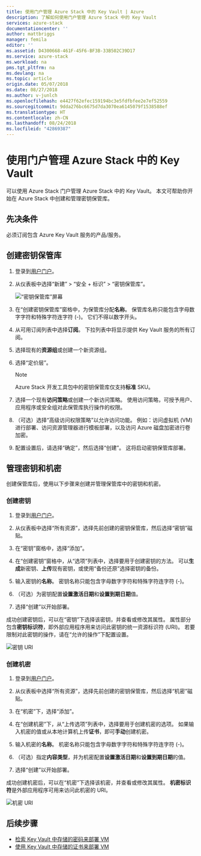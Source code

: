 ```yaml
---
title: 使用门户管理 Azure Stack 中的 Key Vault | Azure
description: 了解如何使用门户管理 Azure Stack 中的 Key Vault
services: azure-stack
documentationcenter: ''
author: mattbriggs
manager: femila
editor: ''
ms.assetid: D4300668-461F-45F6-BF3B-33B502C39D17
ms.service: azure-stack
ms.workload: na
pms.tgt_pltfrm: na
ms.devlang: na
ms.topic: article
origin.date: 05/07/2018
ms.date: 08/27/2018
ms.author: v-junlch
ms.openlocfilehash: e4427f62efec159194bc3e5fdfbfee2e7ef52559
ms.sourcegitcommit: 9dda276bc6675d7da3070ea6145079f1538588ef
ms.translationtype: HT
ms.contentlocale: zh-CN
ms.lasthandoff: 08/24/2018
ms.locfileid: "42869387"
---
```

# <a name="manage-key-vault-in-azure-stack-by-using-the-portal"></a>使用门户管理 Azure Stack 中的 Key Vault

可以使用 Azure Stack 门户管理 Azure Stack 中的 Key Vault。 本文可帮助你开始在 Azure Stack 中创建和管理密钥保管库。

## <a name="prerequisites"></a>先决条件

必须订阅包含 Azure Key Vault 服务的产品/服务。

## <a name="create-a-key-vault"></a>创建密钥保管库

1. 登录到[用户门户](https://portal.local.azurestack.external)。

2. 从仪表板中选择“新建” > “安全 + 标识” > “密钥保管库”。

    ![“密钥保管库”屏幕](media/azure-stack-kv-manage-portal/image1.png)

3. 在“创建密钥保管库”窗格中，为保管库分配**名称**。 保管库名称只能包含字母数字字符和特殊字符连字符 (-)。 它们不得以数字开头。

4. 从可用订阅列表中选择**订阅**。 下拉列表中将显示提供 Key Vault 服务的所有订阅。

5. 选择现有的**资源组**或创建一个新资源组。

6. 选择“定价层”。
    >[!NOTE]
    > Azure Stack 开发工具包中的密钥保管库仅支持**标准** SKU。

7. 选择一个现有**访问策略**或创建一个新访问策略。 使用访问策略，可授予用户、应用程序或安全组对此保管库执行操作的权限。

8. （可选）选择“高级访问权限策略”以允许访问功能。 例如：访问虚拟机 (VM) 进行部署、访问资源管理器进行模板部署，以及访问 Azure 磁盘加密进行卷加密。

9. 配置设置后，请选择“确定”，然后选择“创建”。 这将启动密钥保管库部署。

## <a name="manage-keys-and-secrets"></a>管理密钥和机密

创建保管库后，使用以下步骤来创建并管理保管库中的密钥和机密。

### <a name="create-a-key"></a>创建密钥

1. 登录到[用户门户](https://portal.local.azurestack.external)。

2. 从仪表板中选择“所有资源”，选择先前创建的密钥保管库，然后选择“密钥”磁贴。

3. 在“密钥”窗格中，选择“添加”。

4. 在“创建密钥”窗格中，从“选项”列表中，选择要用于创建密钥的方法。 可以**生成**新密钥、**上传**现有密钥，或使用“备份还原”选择密钥的备份。

5. 输入密钥的**名称**。 密钥名称只能包含字母数字字符和特殊字符连字符 (-)。

6. （可选）为密钥配置**设置激活日期**和**设置到期日期**值。

7. 选择“创建”以开始部署。

成功创建密钥后，可以在“密钥”下选择该密钥，并查看或修改其属性。 属性部分包含**密钥标识符**，即外部应用程序用来访问此密钥的统一资源标识符 (URI)。 若要限制对此密钥的操作，请在“允许的操作”下配置设置。

![密钥 URI](media/azure-stack-kv-manage-portal/image4.png)

### <a name="create-a-secret"></a>创建机密

1. 登录到[用户门户](https://portal.local.azurestack.external)。
2. 从仪表板中选择“所有资源”，选择先前创建的密钥保管库，然后选择“机密”磁贴。

3. 在“机密”下，选择“添加”。

4. 在“创建机密”下，从“上传选项”列表中，选择要用于创建机密的选项。 如果输入机密的值或从本地计算机上传**证书**，即可**手动**创建机密。

5. 输入机密的**名称**。 机密名称只能包含字母数字字符和特殊字符连字符 (-)。

6. （可选）指定**内容类型**，并为机密配置**设置激活日期**和**设置到期日期**的值。

7. 选择“创建”以开始部署。

成功创建机密后，可以在“机密”下选择该机密，并查看或修改其属性。 **机密标识符**是外部应用程序可用来访问此机密的 URI。

![机密 URI](media/azure-stack-kv-manage-portal/image5.png)

## <a name="next-steps"></a>后续步骤

* [检索 Key Vault 中存储的密码来部署 VM](azure-stack-kv-deploy-vm-with-secret.md)
* [使用 Key Vault 中存储的证书来部署 VM](azure-stack-kv-push-secret-into-vm.md)

<!-- Update_Description: wording update -->